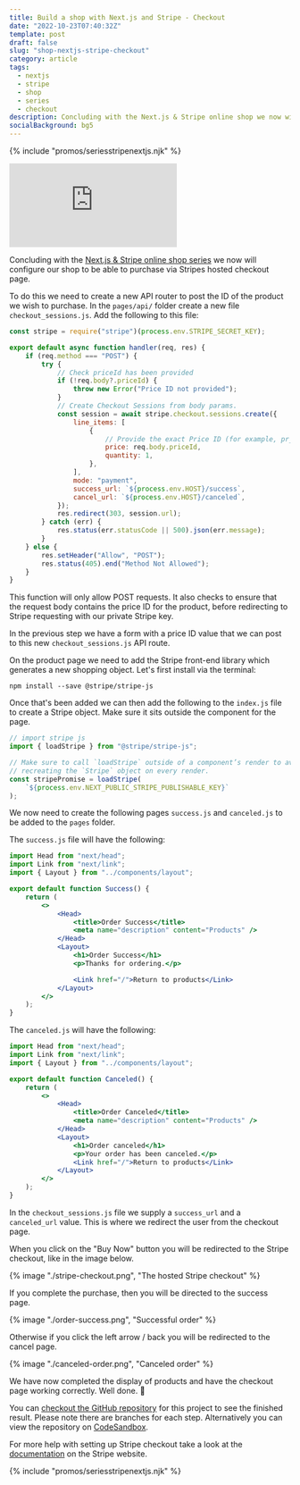 ```yaml
---
title: Build a shop with Next.js and Stripe - Checkout
date: "2022-10-23T07:40:32Z"
template: post
draft: false
slug: "shop-nextjs-stripe-checkout"
category: article
tags:
  - nextjs
  - stripe
  - shop
  - series
  - checkout
description: Concluding with the Next.js & Stripe online shop we now will add the checkout functionality
socialBackground: bg5
---
```


{% include "promos/seriesstripenextjs.njk" %}

<iframe class="video" loading="lazy" src="https://www.youtube.com/embed/-jCI2bKrud4" title="YouTube video player" frameborder="0" allow="accelerometer; autoplay; clipboard-write; encrypted-media; gyroscope; picture-in-picture" allowfullscreen></iframe>

Concluding with the [Next.js & Stripe online shop series](https://andrewford.co.nz/articles/shop-nextjs-stripe-introduction/) we now will configure our shop to be able to purchase via Stripes hosted checkout page.

To do this we need to create a new API router to post the ID of the product we wish to purchase. In the `pages/api/` folder create a new file `checkout_sessions.js`. Add the following to this file:

```js
const stripe = require("stripe")(process.env.STRIPE_SECRET_KEY);

export default async function handler(req, res) {
	if (req.method === "POST") {
		try {
			// Check priceId has been provided
			if (!req.body?.priceId) {
				throw new Error("Price ID not provided");
			}
			// Create Checkout Sessions from body params.
			const session = await stripe.checkout.sessions.create({
				line_items: [
					{
						// Provide the exact Price ID (for example, pr_1234) of the product you want to sell
						price: req.body.priceId,
						quantity: 1,
					},
				],
				mode: "payment",
				success_url: `${process.env.HOST}/success`,
				cancel_url: `${process.env.HOST}/canceled`,
			});
			res.redirect(303, session.url);
		} catch (err) {
			res.status(err.statusCode || 500).json(err.message);
		}
	} else {
		res.setHeader("Allow", "POST");
		res.status(405).end("Method Not Allowed");
	}
}
```

This function will only allow POST requests. It also checks to ensure that the request body contains the price ID for the product, before redirecting to Stripe requesting with our private Stripe key.

In the previous step we have a form with a price ID value that we can post to this new `checkout_sessions.js` API route.

On the product page we need to add the Stripe front-end library which generates a new shopping object. Let's first install via the terminal:

```shell
npm install --save @stripe/stripe-js
```

Once that's been added we can then add the following to the `index.js` file to create a Stripe object. Make sure it sits outside the component for the page.

```js
// import stripe js
import { loadStripe } from "@stripe/stripe-js";

// Make sure to call `loadStripe` outside of a component’s render to avoid
// recreating the `Stripe` object on every render.
const stripePromise = loadStripe(
	`${process.env.NEXT_PUBLIC_STRIPE_PUBLISHABLE_KEY}`
);
```

We now need to create the following pages `success.js` and `canceled.js` to be added to the `pages` folder.

The `success.js` file will have the following:

```jsx
import Head from "next/head";
import Link from "next/link";
import { Layout } from "../components/layout";

export default function Success() {
	return (
		<>
			<Head>
				<title>Order Success</title>
				<meta name="description" content="Products" />
			</Head>
			<Layout>
				<h1>Order Success</h1>
				<p>Thanks for ordering.</p>

				<Link href="/">Return to products</Link>
			</Layout>
		</>
	);
}
```

The `canceled.js` will have the following:

```jsx
import Head from "next/head";
import Link from "next/link";
import { Layout } from "../components/layout";

export default function Canceled() {
	return (
		<>
			<Head>
				<title>Order Canceled</title>
				<meta name="description" content="Products" />
			</Head>
			<Layout>
				<h1>Order canceled</h1>
				<p>Your order has been canceled.</p>
				<Link href="/">Return to products</Link>
			</Layout>
		</>
	);
}
```

In the `checkout_sessions.js` file we supply a `success_url` and a `canceled_url` value. This is where we redirect the user from the checkout page.

When you click on the "Buy Now" button you will be redirected to the Stripe checkout, like in the image below.

{% image "./stripe-checkout.png", "The hosted Stripe checkout" %}

If you complete the purchase, then you will be directed to the success page.

{% image "./order-success.png", "Successful order" %}

Otherwise if you click the left arrow / back you will be redirected to the cancel page.

{% image "./canceled-order.png", "Canceled order" %}

We have now completed the display of products and have the checkout page working correctly. Well done. 👏

You can [checkout the GitHub repository](https://github.com/andrewjamesford/shop-nextjs-stripe) for this project to see the finished result. Please note there are branches for each step. Alternatively you can view the repository on [CodeSandbox](https://codesandbox.io/p/github/andrewjamesford/shop-nextjs-stripe/main?file=%2FREADME.md).

For more help with setting up Stripe checkout take a look at the [documentation](https://stripe.com/docs/checkout/quickstart) on the Stripe website.

{% include "promos/seriesstripenextjs.njk" %}

